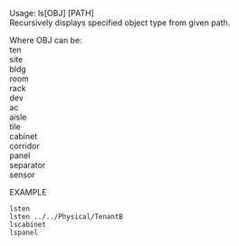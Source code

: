 Usage: ls[OBJ] [PATH]   
Recursively displays specified object type from given path.

Where OBJ can be:   
ten   
site   
bldg   
room   
rack   
dev   
ac   
aisle   
tile   
cabinet   
corridor   
panel   
separator   
sensor       

EXAMPLE   

    lsten   
    lsten ../../Physical/TenantB
    lscabinet
    lspanel